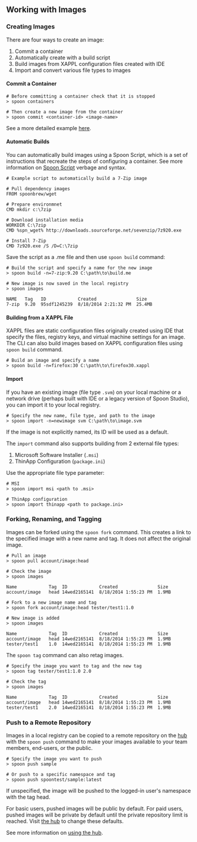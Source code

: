 ## Working with Images

### Creating Images

There are four ways to create an image:

1. Commit a container
2. Automatically create with a build script
3. Build images from XAPPL configuration files created with IDE
4. Import and convert various file types to images

#### Commit a Container

```
# Before committing a container check that it is stopped
> spoon containers

# Then create a new image from the container
> spoon commit <container-id> <image-name>
```

See a more detailed example [here](http://spoonium.net/docs/build#working-with-containers).

#### Automatic Builds

You can automatically build images using a Spoon Script, which is a set of instructions that recreate the steps of configuring a container. See more information on [Spoon Script](/docs/reference#spoon-scripts) verbage and syntax.

```
# Example script to automatically build a 7-Zip image

# Pull dependency images
FROM spoonbrew/wget

# Prepare environmnet
CMD mkdir c:\7zip

# Download installation media
WORKDIR C:\7zip
CMD %spn_wget% http://downloads.sourceforge.net/sevenzip/7z920.exe

# Install 7-Zip
CMD 7z920.exe /S /D=C:\7zip
```

Save the script as a .me file and then use `spoon build` command:

```
# Build the script and specify a name for the new image
> spoon build -n=7-zip:9.20 C:\path\to\build.me

# New image is now saved in the local registry
> spoon images

NAME   Tag   ID            Created               Size
7-zip  9.20  95sdf1245239  8/18/2014 2:21:32 PM  25.4MB
```

#### Building from a XAPPL File

XAPPL files are static configuration files originally created using IDE that specify the files, registry keys, and virtual machine settings for an image. The CLI can also build images based on XAPPL configuration files using `spoon build` command.

```
# Build an image and specify a name
> spoon build -n=firefox:30 C:\path\to\firefox30.xappl
```

#### Import

If you have an existing image (file type `.svm`) on your local machine or a network drive (perhaps built with IDE or a legacy version of Spoon Studio), you can import it to your local registry.

```
# Specify the new name, file type, and path to the image
> spoon import -n=newimage svm C:\path\to\image.svm
```

If the image is not explicitly named, its ID will be used as a default.

The `import` command also supports building from 2 external file types:

1. Microsoft Software Installer (`.msi`)
2. ThinApp Configuration (`package.ini`)

Use the appropriate file type parameter:

```
# MSI
> spoon import msi <path to .msi>

# ThinApp configuration
> spoon import thinapp <path to package.ini> 
```

### Forking, Renaming, and Tagging

Images can be forked using the `spoon fork` command. This creates a link to the specified image with a new name and tag. It does not affect the original image.

```
# Pull an image
> spoon pull account/image:head

# Check the image
> spoon images

Name            Tag  ID            Created               Size
account/image   head 14wed2165141  8/18/2014 1:55:23 PM  1.9MB

# Fork to a new image name and tag
> spoon fork account/image:head tester/test1:1.0

# New image is added
> spoon images

Name            Tag  ID            Created               Size
account/image   head 14wed2165141  8/18/2014 1:55:23 PM  1.9MB
tester/test1    1.0  14wed2165141  8/18/2014 1:55:23 PM  1.9MB
```

The `spoon tag` command can also retag images.

```
# Specify the image you want to tag and the new tag
> spoon tag tester/test1:1.0 2.0

# Check the tag
> spoon images

Name            Tag  ID            Created               Size
account/image   head 14wed2165141  8/18/2014 1:55:23 PM  1.9MB
tester/test1    2.0  14wed2165141  8/18/2014 1:55:23 PM  1.9MB
```

### Push to a Remote Repository

Images in a local registry can be copied to a remote repository on the [hub](http://spoonium.net/hub) with the `spoon push` command to make your images available to your team members, end-users, or the public.

```
# Specify the image you want to push
> spoon push sample

# Or push to a specific namespace and tag
> spoon push spoontest/sample:latest
```

If unspecified, the image will be pushed to the logged-in user's namespace with the tag head.

For basic users, pushed images will be public by default. For paid users, pushed images will be private by default until the private repository limit is reached. Visit [the hub](http://spoonium.net/hub) to change these defaults.

See more information on [using the hub](http://spoonium.net/docs#hub).